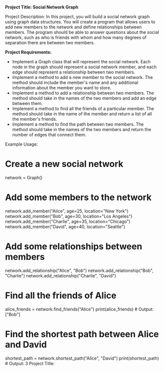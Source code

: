 **Project Title: Social Network Graph**

Project Description:
In this project, you will build a social network graph using graph data structures. You will
create a program that allows users to add new members to the network and define
relationships between members. The program should be able to answer questions about the
social network, such as who is friends with whom and how many degrees of separation there
are between two members.

**Project Requirements:**
- Implement a Graph class that will represent the social network. Each node in the graph
should represent a social network member, and each edge should represent a
relationship between two members.
- Implement a method to add a new member to the social network. The method should
include the member's name and any additional information about the member you
want to store.
- Implement a method to add a relationship between two members. The method
should take in the names of the two members and add an edge between them.
- Implement a method to find all the friends of a particular member. The method should
take in the name of the member and return a list of all the member's friends.
- Implement a method to find the path between two members. The method should take
in the names of the two members and return the number of edges that connect them.

Example Usage:
# Create a new social network
network = Graph()

# Add some members to the network
network.add_member("Alice", age=25, location="New York")
network.add_member("Bob", age=30, location="Los Angeles")
network.add_member("Charlie", age=35, location="Chicago")
network.add_member("David", age=40, location="Seattle")

# Add some relationships between members
network.add_relationship("Alice", "Bob")
network.add_relationship("Bob", "Charlie")
network.add_relationship("Charlie", "David")

# Find all the friends of Alice
alice_friends = network.find_friends("Alice")
print(alice_friends) # Output: ["Bob"]

# Find the shortest path between Alice and David
shortest_path = network.shortest_path("Alice", "David")
print(shortest_path) # Output: 3
Project Title:

